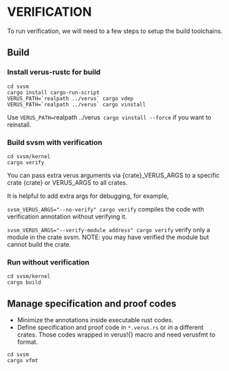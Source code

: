 VERIFICATION
=======

To run verification, we will need to a few steps to setup the build toolchains.


## Build

### Install verus-rustc for build

```
cd svsm
cargo install cargo-run-script 
VERUS_PATH=`realpath ../verus` cargo vdep
VERUS_PATH=`realpath ../verus` cargo vinstall
```

Use `VERUS_PATH=`realpath ../verus` cargo vinstall --force` if you want to reinstall.

### Build svsm with verification

```
cd svsm/kernel
cargo verify
```

You can pass extra verus arguments via {crate}_VERUS_ARGS to a specific crate {crate} or VERUS_ARGS to all crates.

It is helpful to add extra args for debugging, for example,

`svsm_VERUS_ARGS="--no-verify" cargo verify` compiles the code with verification annotation without verifying it.

`svsm_VERUS_ARGS="--verify-module address" cargo verify` verify only a module in the crate svsm. NOTE: you may have verified the module but cannot build the crate.


### Run without verification

```
cd svsm/kernel
cargo build
```

## Manage specification and proof codes

* Minimize the annotations inside executable rust codes.
* Define specification and proof code in `*.verus.rs` or in a different crates. Those codes wrapped in verus!{} macro and need verusfmt to format.

```
cd svsm
cargo vfmt
```
